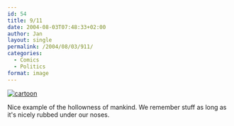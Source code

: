 ```yaml
---
id: 54
title: 9/11
date: 2004-08-03T07:48:33+02:00
author: Jan
layout: single
permalink: /2004/08/03/911/
categories:
  - Comics
  - Politics
format: image
---
```

[![cartoon][image]][link]

Nice example of the hollowness of mankind. We remember stuff as long as it's nicely rubbed under our noses.

[link]: http://www.filibustercartoons.com/archive.php?id=20030912
[image]: /assets/images/2004/08/20030912_G.gif
